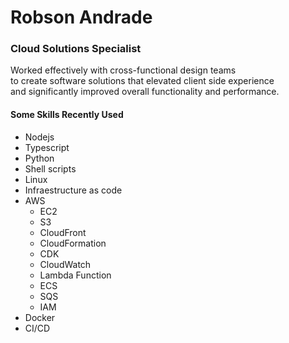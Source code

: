 # Robson Andrade

### Cloud Solutions Specialist

Worked effectively with cross-functional design teams  
to create software solutions that elevated client side experience  
and significantly improved overall functionality and performance.

#### Some Skills Recently Used

- Nodejs
- Typescript
- Python
- Shell scripts
- Linux
- Infraestructure as code
- AWS
  + EC2
  + S3
  + CloudFront
  + CloudFormation
  + CDK
  + CloudWatch
  + Lambda Function
  + ECS
  + SQS
  + IAM
- Docker
- CI/CD


